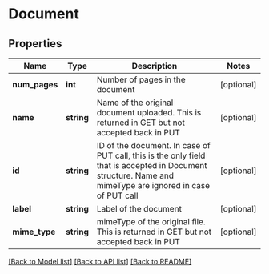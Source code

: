 # Document

## Properties
Name | Type | Description | Notes
------------ | ------------- | ------------- | -------------
**num_pages** | **int** | Number of pages in the document | [optional] 
**name** | **string** | Name of the original document uploaded. This is returned in GET but not accepted back in PUT | [optional] 
**id** | **string** | ID of the document. In case of PUT call, this is the only field that is accepted in Document structure. Name and mimeType are ignored in case of PUT call | [optional] 
**label** | **string** | Label of the document | [optional] 
**mime_type** | **string** | mimeType of the original file. This is returned in GET but not accepted back in PUT | [optional] 

[[Back to Model list]](../README.md#documentation-for-models) [[Back to API list]](../README.md#documentation-for-api-endpoints) [[Back to README]](../README.md)


